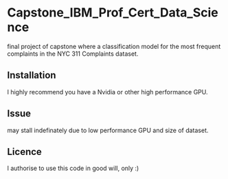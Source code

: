 # Capstone_IBM_Prof_Cert_Data_Science

final project of capstone where a classification model for the most frequent complaints in the NYC 311 Complaints dataset.

## Installation

I highly recommend you have a Nvidia or other high performance GPU.

## Issue

may stall indefinately due to low performance GPU and size of dataset.

## Licence

I authorise to use this code in good will, only :)
